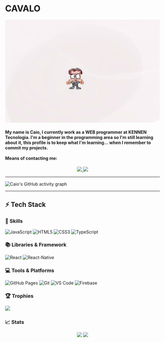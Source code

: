 # CAVALO

<img src="https://github.com/ExecutionCSR/ExecutionCSR/blob/main/src/Nova%20Tela.jpeg">

<h4>
My name is Caio, I currently work as a WEB programmer at KENNEN Tecnologia. I'm a beginner in the programming area so I'm still learning about it, this profile is to keep what I'm learning... when I remember to commit my projects.
<br>
<br>
Means of contacting me:
</h4>
<p align="center">
  <a href="https://wa.me/5511967967158">
		<img src="https://img.shields.io/badge/WhatsApp-25D366?style=for-the-badge&logo=whatsapp&logoColor=white" />
	</a>
  <a href="mailto:silvakaio611@gmail.com">
		<img src="https://img.shields.io/badge/Gmail-D14836?style=for-the-badge&logo=gmail&logoColor=white" />
	</a>
</p>

---

![Caio's GitHub activity graph](https://activity-graph.herokuapp.com/graph?username=ExecutionCSR&custom_title=Contribution%20Graph&hide_border=true&theme=react-dark)

---

## ⚡ Tech Stack

<h3 style='align-item:center;justify-content:center'> 🚀 Skills </h3>

![JavaScript](https://img.shields.io/badge/JavaScript-323330?style=for-the-badge&logo=javascript&logoColor=F7DF1E)
![HTML5](https://img.shields.io/badge/HTML5-E34F26?style=for-the-badge&logo=html5&logoColor=white)
![CSS3](https://img.shields.io/badge/CSS3-1572B6?style=for-the-badge&logo=css3&logoColor=white)
![TypeScript](https://img.shields.io/badge/TypeScript-153EC5?style=for-the-badge&logo=typescript&logoColor=white)

<h3 style='align-item:center;justify-content:center'> 📚 Libraries & Framework </h3>

![React](https://img.shields.io/badge/React-20232A?style=for-the-badge&logo=react&logoColor=61DAFB)
![React-Native](https://img.shields.io/badge/React%20Native-20232A?style=for-the-badge&logo=react&logoColor=61DAF)

<h3 style='align-item:center;justify-content:center'> 💻 Tools & Platforms </h3>

![GitHub Pages](https://img.shields.io/badge/GitHub_Pages-100000?style=for-the-badge&logo=github&logoColor=white)
![Git](https://img.shields.io/badge/Git-F05032?style=for-the-badge&logo=git&logoColor=white)
![VS Code](https://img.shields.io/badge/Visual_Studio_Code-0078D4?style=for-the-badge&logo=visual%20studio%20code&logoColor=white)
![Firebase](https://img.shields.io/badge/Firebase-F29D0C?style=for-the-badge&logo=firebase&logoColor=white)

<h3 style='align-item:center;justify-content:center'> 🏆 Trophies </h3>

<img src="https://github-profile-trophy.vercel.app/?username=ExecutionCSR&theme=onestar&column=7" >


<h3 style='align-item:center;justify-content:center'> 📈 Stats </h3>

<p align="center">
  <img width="48%" src="https://github-readme-stats.vercel.app/api?username=ExecutionCSR&custom_title=Github%20Stats&show_icons=true&hide_border=true&theme=react" />
  <img width="48%" src="https://github-readme-streak-stats.herokuapp.com/?user=ExecutionCSR&hide_border=true&theme=react" />
</p>
